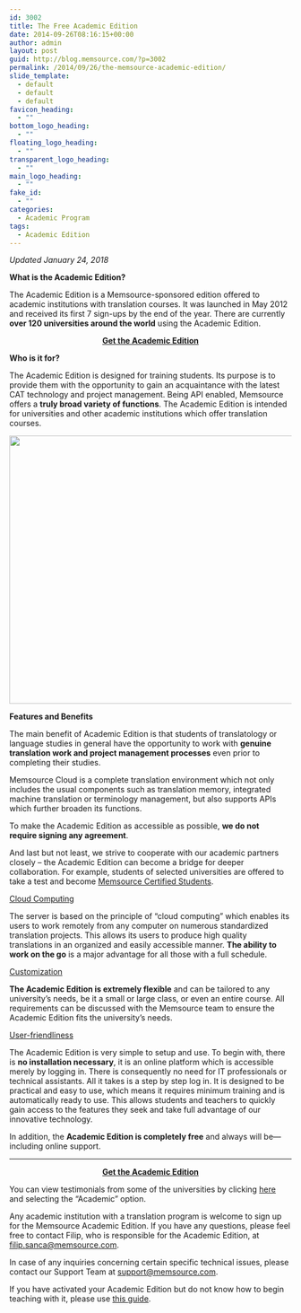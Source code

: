 ```yaml
---
id: 3002
title: The Free Academic Edition
date: 2014-09-26T08:16:15+00:00
author: admin
layout: post
guid: http://blog.memsource.com/?p=3002
permalink: /2014/09/26/the-memsource-academic-edition/
slide_template:
  - default
  - default
  - default
favicon_heading:
  - ""
bottom_logo_heading:
  - ""
floating_logo_heading:
  - ""
transparent_logo_heading:
  - ""
main_logo_heading:
  - ""
fake_id:
  - ""
categories:
  - Academic Program
tags:
  - Academic Edition
---
```

_Updated January 24, 2018_

**What is the Academic Edition?**

The Academic Edition is a Memsource-sponsored edition offered to academic institutions with translation courses. It was launched in May 2012 and received its first 7 sign-ups by the end of the year. There are currently **over 120 universities around the world** using the Academic Edition.
  
<!--more-->

<p style="text-align: center;">
  <a href="https://help.memsource.com/hc/en-us/articles/115003483372-How-to-get-the-Academic-Edition"><strong>Get the Academic Edition</strong></a>
</p>

**Who is it for?**

The Academic Edition is designed for training students. Its purpose is to provide them with the opportunity to gain an acquaintance with the latest CAT technology and project management. Being API enabled, Memsource offers a **truly broad variety of functions**. The Academic Edition is intended for universities and other academic institutions which offer translation courses.

[<img class="alignnone wp-image-14666 size-full" src="http://www.memsource.com/wp-content/uploads/2014/09/chart-apr-2017-1.png" width="825" height="478" data-id="6860" />](http://www.memsource.com/wp-content/uploads/2014/09/chart-apr-2017-1.png)

**Features and Benefits**

The main benefit of Academic Edition is that students of translatology or language studies in general have the opportunity to work with **genuine translation work and project management processes** even prior to completing their studies.

Memsource Cloud is a complete translation environment which not only includes the usual components such as translation memory, integrated machine translation or terminology management, but also supports APIs which further broaden its functions.

To make the Academic Edition as accessible as possible, **we do not require signing any agreement**.

And last but not least, we strive to cooperate with our academic partners closely – the Academic Edition can become a bridge for deeper collaboration. For example, students of selected universities are offered to take a test and become [Memsource Certified Students](https://www.memsource.com/memsource-student-certification-program/).

<span style="text-decoration: underline;">Cloud Computing</span>
  
The server is based on the principle of “cloud computing” which enables its users to work remotely from any computer on numerous standardized translation projects. This allows its users to produce high quality translations in an organized and easily accessible manner. **The ability to work on the go** is a major advantage for all those with a full schedule.

<span style="text-decoration: underline;">Customization</span>
  
**The Academic Edition is extremely flexible** and can be tailored to any university’s needs, be it a small or large class, or even an entire course. All requirements can be discussed with the Memsource team to ensure the Academic Edition fits the university’s needs.

<span style="text-decoration: underline;">User-friendliness</span>
  
The Academic Edition is very simple to setup and use. To begin with, there is **no installation necessary**, it is an online platform which is accessible merely by logging in. There is consequently no need for IT professionals or technical assistants. All it takes is a step by step log in. It is designed to be practical and easy to use, which means it requires minimum training and is automatically ready to use. This allows students and teachers to quickly gain access to the features they seek and take full advantage of our innovative technology.

In addition, the **Academic Edition is completely free** and always will be—including online support.

* * *

<p style="text-align: center;">
  <a href="https://help.memsource.com/hc/en-us/articles/115003483372-How-to-get-the-Academic-Edition"><strong>Get the Academic Edition</strong></a>
</p>

You can view testimonials from some of the universities by clicking [here](/testimonials/) and selecting the “Academic” option.

Any academic institution with a translation program is welcome to sign up for the Memsource Academic Edition. If you have any questions, please feel free to contact Filip, who is responsible for the Academic Edition, at <filip.sanca@memsource.com>.

In case of any inquiries concerning certain specific technical issues, please contact our Support Team at <support@memsource.com>.

If you have activated your Academic Edition but do not know how to begin teaching with it, please use [this guide](https://help.memsource.com/hc/en-us/articles/115003461311-Getting-started-for-Academic-Edition-users).